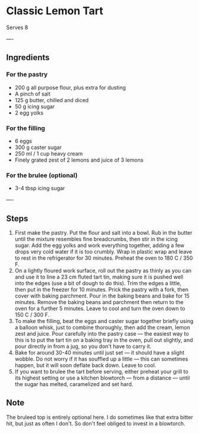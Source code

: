 # Classic Lemon Tart

Serves 8

—-

## Ingredients

### For the pastry
* 200 g all purpose flour, plus extra for dusting
* A pinch of salt
* 125 g butter, chilled and diced
* 50 g icing sugar
* 2 egg yolks

### For the filling
* 6 eggs
* 300 g caster sugar
* 250 ml / 1 cup heavy cream
* Finely grated zest of 2 lemons and juice of 3 lemons

### For the brulee (optional)
* 3-4 tbsp icing sugar

—-

## Steps

1.  First make the pastry. Put the flour and salt into a bowl. Rub in the butter until the mixture resembles fine breadcrumbs, then stir in the icing sugar. Add the egg yolks and work everything together, adding a few drops very cold water if it is too crumbly. Wrap in plastic wrap and leave to rest in the refrigerator for 30 minutes. Preheat the oven to 180 C / 350 F.
2.  On a lightly floured work surface, roll out the pastry as thinly as you can and use it to line a 23 cm fluted tart tin, making sure it is pushed well into the edges (use a bit of dough to do this). Trim the edges a little, then put in the freezer for 10 minutes. Prick the pastry with a fork, then cover with baking parchment. Pour in the baking beans and bake for 15 minutes. Remove the baking beans and parchment then return to the oven for a further 5 minutes. Leave to cool and turn the oven down to 150 C / 300 F.
3.  To make the filling, beat the eggs and caster sugar together briefly using a balloon whisk, just to combine thoroughly, then add the cream, lemon zest and juice. Pour carefully into the pastry case — the easiest way to this is to put the tart tin on a baking tray in the oven, pull out slightly, and pour directly in from a jug, so you don't have to carry it.
4.  Bake for around 30-40 minutes until just set — it should have a slight wobble. Do not worry if it has souffled up a little — this can sometimes happen, but it will soon deflate back down. Leave to cool.
5.  If you want to brulee the tart before serving, either preheat your grill to its highest setting or use a kitchen blowtorch — from a distance — until the sugar has melted, caramelized and set hard.

## Note
The bruleed top is entirely optional here. I do sometimes like that extra bitter hit, but just as often I don't. So don't feel obliged to invest in a blowtorch.